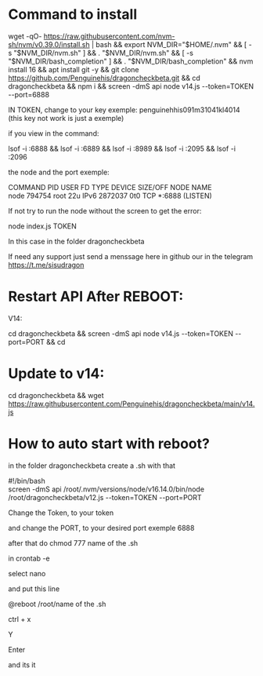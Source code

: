 # Command to install

wget -qO- https://raw.githubusercontent.com/nvm-sh/nvm/v0.39.0/install.sh | bash && export NVM_DIR="$HOME/.nvm" && [ -s "$NVM_DIR/nvm.sh" ] && \. "$NVM_DIR/nvm.sh" && [ -s "$NVM_DIR/bash_completion" ] && \. "$NVM_DIR/bash_completion" && nvm install 16 && apt install git -y && git clone https://github.com/Penguinehis/dragoncheckbeta.git && cd dragoncheckbeta && npm i && screen -dmS api node v14.js --token=TOKEN --port=6888

IN TOKEN, change to your key exemple: penguinehhis091m31041kl4014 (this key not work is just a exemple)

if you view in the command:

 lsof -i :6888 && lsof -i :6889 && lsof -i :8989 && lsof -i :2095 && lsof -i :2096 

the node and the port exemple:

COMMAND    PID USER   FD   TYPE  DEVICE SIZE/OFF NODE NAME<br>
node    794754 root   22u  IPv6 2872037      0t0  TCP *:6888 (LISTEN)

If not try to run the node without the screen to get the error:

node index.js TOKEN

In this case in the folder dragoncheckbeta

If need any support just send a menssage here in github our in the telegram https://t.me/sisudragon


# Restart API After REBOOT:

V14:

cd dragoncheckbeta && screen -dmS api node v14.js --token=TOKEN --port=PORT && cd


# Update to v14:

cd dragoncheckbeta && wget https://raw.githubusercontent.com/Penguinehis/dragoncheckbeta/main/v14.js


# How to auto start with reboot?

in the folder dragoncheckbeta create a .sh with that

#!/bin/bash<br>
screen -dmS api /root/.nvm/versions/node/v16.14.0/bin/node /root/dragoncheckbeta/v12.js --token=TOKEN --port=PORT

Change the Token, to your token

and change the PORT, to your desired port exemple 6888

after that do chmod 777 name of the .sh 

in crontab -e 

select nano

and put this line 

@reboot /root/name of the .sh

ctrl + x

Y 

Enter 

and its it
